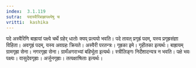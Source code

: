 ```yaml
---
index:  3.1.119
sutra:  पदास्वैरिबाह्रापक्ष्येषु च
vritti:  kashika 
---
```


पदे अस्वैरिणि बाह्रायां पक्ष्ये चर्थे ग्रहेर् धातोः क्यप् प्रत्ययो भवति। पदे तावत् प्रगृह्रं पदम्, यस्य प्रगृह्रसंज्ञा विहिता। अवगृह्रं पदम्, यस्य अवग्रहः क्रियते। अस्वैरी परतन्त्रः। गृह्रका इमे। गृहीतका इत्यर्थः। बाह्रायम् ग्रामगृह्रा सेना। नगरगृह्रा सेना। ग्रामँअगराभ्यां बहिर्भूता इत्यर्थः। स्त्रीलिङ्गः निर्देशादन्यत्र न भवति। पक्षे भवः पक्ष्यः। वासुदेवगृह्राः। अर्जुनगृह्राः। तत्पक्षाश्रिताः इत्यर्थः।


